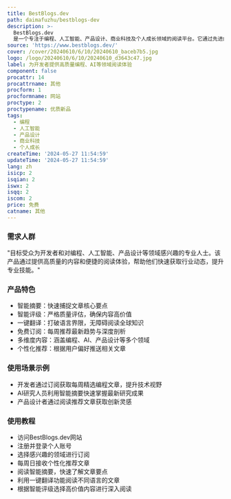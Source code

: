 ```yaml
---
title: BestBlogs.dev
path: daimafuzhu/bestblogs-dev
description: >-
  BestBlogs.dev
  是一个专注于编程、人工智能、产品设计、商业科技及个人成长领域的阅读平台。它通过先进的语言模型，为开发者提供智能摘要、精准评分与多语言辅助，帮助用户高效过滤信息噪音，节约时间，实现技术与认知的双重飞跃。
source: 'https://www.bestblogs.dev/'
cover: /cover/20240610/6/10/20240610_baceb7b5.jpg
logo: /logo/20240610/6/10/20240610_d3643c47.jpg
label: 为开发者提供高质量编程、AI等领域阅读体验
component: false
procattr: 14
procattrname: 其他
procform: 1
procformname: 网站
proctype: 2
proctypename: 优质新品
tags:
  - 编程
  - 人工智能
  - 产品设计
  - 商业科技
  - 个人成长
createTime: '2024-05-27 11:54:59'
updateTime: '2024-05-27 11:54:59'
lang: zh
isicp: 2
isqian: 2
iswx: 2
isqq: 2
iscom: 2
price: 免费
catname: 其他
---
```




### 需求人群
"目标受众为开发者和对编程、人工智能、产品设计等领域感兴趣的专业人士。该产品通过提供高质量的内容和便捷的阅读体验，帮助他们快速获取行业动态，提升专业技能。"

### 产品特色
* 智能摘要：快速捕捉文章核心要点
* 智能评级：严格质量评估，确保内容高价值
* 一键翻译：打破语言界限，无障碍阅读全球知识
* 免费订阅：每周推荐最新趋势与深度剖析
* 多维度内容：涵盖编程、AI、产品设计等多个领域
* 个性化推荐：根据用户偏好推送相关文章

### 使用场景示例
* 开发者通过订阅获取每周精选编程文章，提升技术视野
* AI研究人员利用智能摘要快速掌握最新研究成果
* 产品设计者通过阅读推荐文章获取创新灵感

### 使用教程
* 访问BestBlogs.dev网站
* 注册并登录个人账号
* 选择感兴趣的领域进行订阅
* 每周日接收个性化推荐文章
* 阅读智能摘要，快速了解文章要点
* 利用一键翻译功能阅读不同语言的文章
* 根据智能评级选择高价值内容进行深入阅读

  
